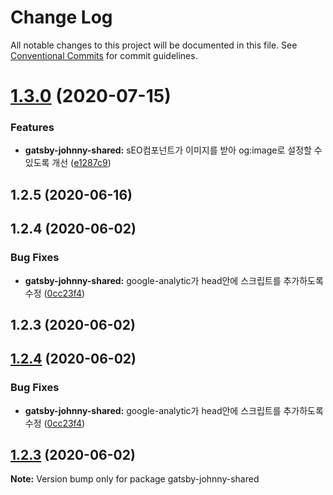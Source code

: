 # Change Log

All notable changes to this project will be documented in this file.
See [Conventional Commits](https://conventionalcommits.org) for commit guidelines.

# [1.3.0](https://github.com/johnny-mh/blog/compare/gatsby-johnny-shared@1.0.1...gatsby-johnny-shared@1.3.0) (2020-07-15)


### Features

* **gatsby-johnny-shared:** sEO컴포넌트가 이미지를 받아 og:image로 설정할 수 있도록 개선 ([e1287c9](https://github.com/johnny-mh/blog/commit/e1287c94af04e4501d4ef83f17b5ccce1597e0c6))



## 1.2.5 (2020-06-16)



## 1.2.4 (2020-06-02)


### Bug Fixes

* **gatsby-johnny-shared:** google-analytic가 head안에 스크립트를 추가하도록 수정 ([0cc23f4](https://github.com/johnny-mh/blog/commit/0cc23f4091a17f35d4b1e9641e8000c2ecc97214))



## 1.2.3 (2020-06-02)





## [1.2.4](https://github.com/johnny-mh/blog/compare/v1.2.3...v1.2.4) (2020-06-02)


### Bug Fixes

* **gatsby-johnny-shared:** google-analytic가 head안에 스크립트를 추가하도록 수정 ([0cc23f4](https://github.com/johnny-mh/blog/commit/0cc23f4091a17f35d4b1e9641e8000c2ecc97214))





## [1.2.3](https://github.com/johnny-mh/blog/compare/v1.2.2...v1.2.3) (2020-06-02)

**Note:** Version bump only for package gatsby-johnny-shared

